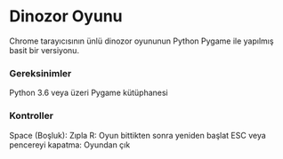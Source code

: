 # Dinozor Oyunu
Chrome tarayıcısının ünlü dinozor oyununun Python Pygame ile yapılmış basit bir versiyonu.

### Gereksinimler

Python 3.6 veya üzeri
Pygame kütüphanesi

### Kontroller

Space (Boşluk): Zıpla
R: Oyun bittikten sonra yeniden başlat
ESC veya pencereyi kapatma: Oyundan çık
